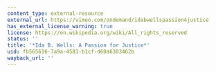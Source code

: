 ```yaml
---
content_type: external-resource
external_url: https://vimeo.com/ondemand/idabwellspassion4justice
has_external_license_warning: true
license: https://en.wikipedia.org/wiki/All_rights_reserved
status: ''
title: '*Ida B. Wells: A Passion for Justice*'
uid: fb565616-7a9a-4581-b1cf-d60a6303462b
wayback_url: ''
---
```

